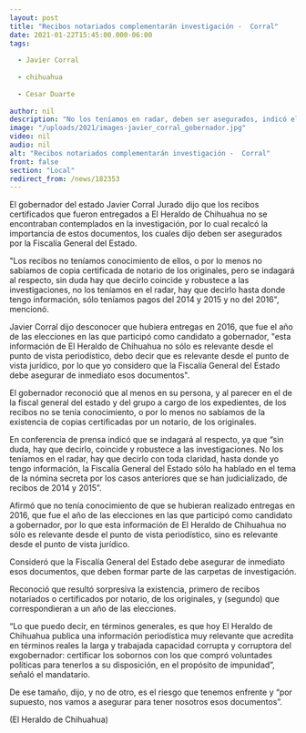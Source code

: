 ```yaml
---
layout: post
title: "Recibos notariados complementarán investigación -  Corral"
date: 2021-01-22T15:45:00.000-06:00
tags:
  
  - Javier Corral
  
  - chihuahua
  
  - Cesar Duarte
  
author: nil
description: "No los teníamos en radar, deben ser asegurados, indicó el gobernador"
image: "/uploads/2021/images-javier_corral_gobernador.jpg"
video: nil
audio: nil
alt: "Recibos notariados complementarán investigación -  Corral"
front: false
section: "Local"
redirect_from: /news/182353
---
```


El gobernador del estado Javier Corral Jurado dijo que los recibos certificados que fueron entregados a El Heraldo de Chihuahua no se encontraban contemplados en la investigación, por lo cual recalcó la importancia de estos documentos, los cuales dijo deben ser asegurados por la Fiscalía General del Estado.

"Los recibos no teníamos conocimiento de ellos, o por lo menos no sabíamos de copia certificada de notario de los originales, pero se indagará al respecto, sin duda hay que decirlo coincide y robustece a las investigaciones, no los teníamos en el radar, hay que decirlo hasta donde tengo información, sólo teníamos pagos del 2014 y 2015 y no del 2016", mencionó.

Javier Corral dijo desconocer que hubiera entregas en 2016, que fue el año de las elecciones en las que participó como candidato a gobernador, "esta información de El Heraldo de Chihuahua no sólo es relevante desde el punto de vista periodístico, debo decir que es relevante desde el punto de vista jurídico, por lo que yo considero que la Fiscalía General del Estado debe asegurar de inmediato esos documentos".

El gobernador reconoció que al menos en su persona, y al parecer en el de la fiscal general del estado y del grupo a cargo de los expedientes, de los recibos no se tenía conocimiento, o por lo menos no sabíamos de la existencia de copias certificadas por un notario, de los originales.

En conferencia de prensa indicó que se indagará al respecto, ya que “sin duda, hay que decirlo, coincide y robustece a las investigaciones. No los teníamos en el radar, hay que decirlo con toda claridad, hasta donde yo tengo información, la Fiscalía General del Estado sólo ha hablado en el tema de la nómina secreta por los casos anteriores que se han judicializado, de recibos de 2014 y 2015”.

Afirmó que no tenía conocimiento de que se hubieran realizado entregas en 2016, que fue el año de las elecciones en las que participó como candidato a gobernador, por lo que esta información de El Heraldo de Chihuahua no sólo es relevante desde el punto de vista periodístico, sino es relevante desde el punto de vista jurídico.

Consideró que la Fiscalía General del Estado debe asegurar de inmediato esos documentos, que deben formar parte de las carpetas de investigación.

Reconoció que resultó sorpresiva la existencia, primero de recibos notariados o certificados por notario, de los originales, y (segundo) que correspondieran a un año de las elecciones.

“Lo que puedo decir, en términos generales, es que hoy El Heraldo de Chihuahua publica una información periodística muy relevante que acredita en términos reales la larga y trabajada capacidad corrupta y corruptora del exgobernador: certificar los sobornos con los que compró voluntades políticas para tenerlos a su disposición, en el propósito de impunidad”, señaló el mandatario.

De ese tamaño, dijo, y no de otro, es el riesgo que tenemos enfrente y “por supuesto, nos vamos a asegurar para tener nosotros esos documentos”.

(El Heraldo de Chihuahua)